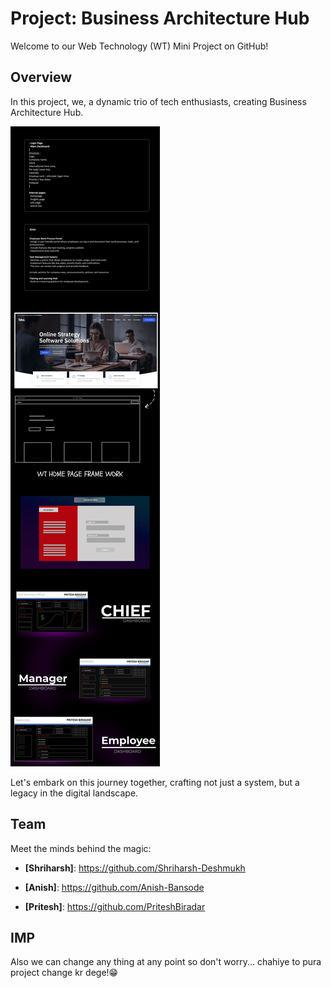 # Project: Business Architecture Hub

Welcome to our Web Technology (WT) Mini Project on GitHub!

## Overview
In this project, we, a dynamic trio of tech enthusiasts, creating Business Architecture Hub.

![image](https://raw.githubusercontent.com/Shriharsh-Deshmukh/DataVerseMagic/trash/id%3D1.webp)


Let's embark on this journey together, crafting not just a system, but a legacy in the digital landscape.

## Team

Meet the minds behind the magic:

- **[Shriharsh]**: https://github.com/Shriharsh-Deshmukh
  
- **[Anish]**: https://github.com/Anish-Bansode
  
- **[Pritesh]**: https://github.com/PriteshBiradar

## IMP
Also we can change any thing at any point so don't worry...
chahiye to pura project change kr dege!😁





